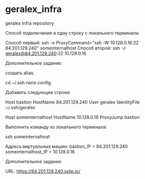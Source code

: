 # geralex_infra
geralex Infra repository

Способ подключения в одну строку с локального терминала:

Способ первый: ssh -o ProxyCommand="ssh -W 10.128.0.16:22 84.201.129.240" someinternalhost
Способ второй: ssh -J geralex@84.201.129.240:22 10.128.0.16

Дополнительное задание:

создать alias:

cd ~/.ssh
nano config

Добавить следующие строки:

Host bastion
  HostName 84.201.129.240
  User geralex
  IdentityFile ~/.ssh/geralex

Host someinternalhost
  HostName 10.128.0.16
  ProxyJump bastion

Выполнить команду из локального терминала:

ssh someinternalhost

Адреса виртуальных машин:
bastion_IP = 84.201.129.240
someinternalhost_IP = 10.128.0.16

Дополнительное задание:

URL: https://84.201.129.240.sslip.io/